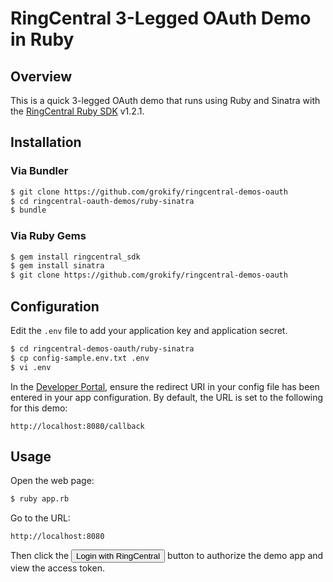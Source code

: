 RingCentral 3-Legged OAuth Demo in Ruby
=======================================

## Overview

This is a quick 3-legged OAuth demo that runs using Ruby and Sinatra with the [RingCentral Ruby SDK](https://github.com/grokify/ringcentral-sdk-ruby) v1.2.1.

## Installation

### Via Bundler

```bash
$ git clone https://github.com/grokify/ringcentral-demos-oauth
$ cd ringcentral-oauth-demos/ruby-sinatra
$ bundle
```

### Via Ruby Gems

```bash
$ gem install ringcentral_sdk
$ gem install sinatra
$ git clone https://github.com/grokify/ringcentral-demos-oauth
```

## Configuration

Edit the `.env` file to add your application key and application secret.

```bash
$ cd ringcentral-demos-oauth/ruby-sinatra
$ cp config-sample.env.txt .env
$ vi .env
```

In the [Developer Portal](http://developer.ringcentral.com/), ensure the redirect URI in your config file has been entered in your app configuration. By default, the URL is set to the following for this demo:

```
http://localhost:8080/callback
```

## Usage

Open the web page:

```bash
$ ruby app.rb
```

Go to the URL:

```
http://localhost:8080
````

Then click the <input type="button" value="Login with RingCentral"> button to authorize the demo app and view the access token.
